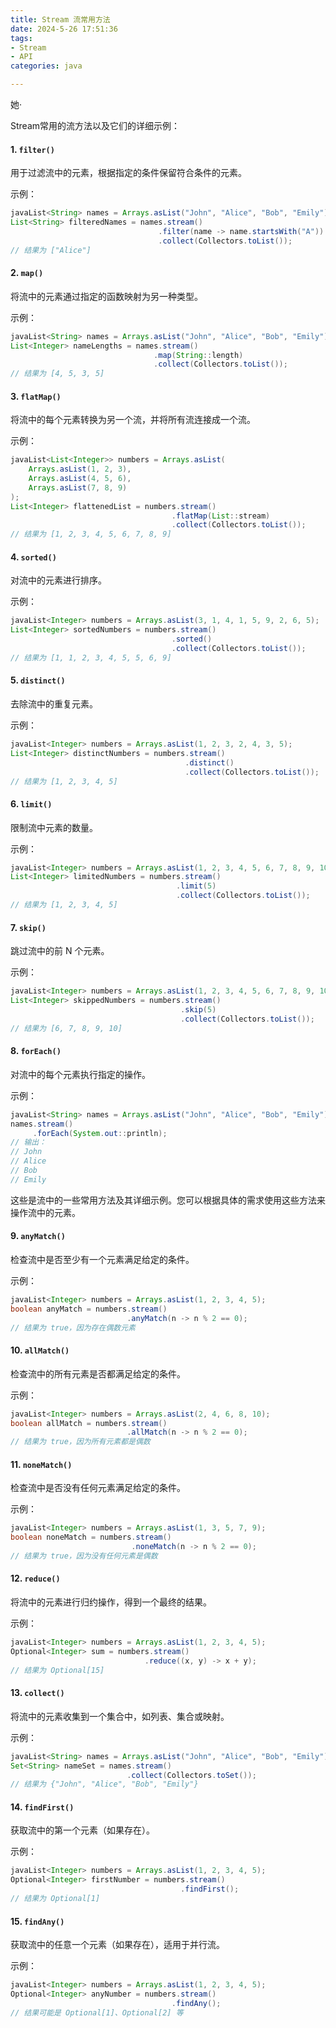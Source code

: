 ```yaml
---
title: Stream 流常用方法
date: 2024-5-26 17:51:36
tags: 
- Stream
- API
categories: java

---
```


她·

Stream常用的流方法以及它们的详细示例：

#### 1. `filter()`

用于过滤流中的元素，根据指定的条件保留符合条件的元素。

示例：

```java
javaList<String> names = Arrays.asList("John", "Alice", "Bob", "Emily");
List<String> filteredNames = names.stream()
                                 .filter(name -> name.startsWith("A"))
                                 .collect(Collectors.toList());
// 结果为 ["Alice"]
```

#### 2. `map()`

将流中的元素通过指定的函数映射为另一种类型。

示例：

```java
javaList<String> names = Arrays.asList("John", "Alice", "Bob", "Emily");
List<Integer> nameLengths = names.stream()
                                .map(String::length)
                                .collect(Collectors.toList());
// 结果为 [4, 5, 3, 5]
```

#### 3. `flatMap()`

将流中的每个元素转换为另一个流，并将所有流连接成一个流。

示例：

```java
javaList<List<Integer>> numbers = Arrays.asList(
    Arrays.asList(1, 2, 3),
    Arrays.asList(4, 5, 6),
    Arrays.asList(7, 8, 9)
);
List<Integer> flattenedList = numbers.stream()
                                    .flatMap(List::stream)
                                    .collect(Collectors.toList());
// 结果为 [1, 2, 3, 4, 5, 6, 7, 8, 9]
```

#### 4. `sorted()`

对流中的元素进行排序。

示例：

```java
javaList<Integer> numbers = Arrays.asList(3, 1, 4, 1, 5, 9, 2, 6, 5);
List<Integer> sortedNumbers = numbers.stream()
                                    .sorted()
                                    .collect(Collectors.toList());
// 结果为 [1, 1, 2, 3, 4, 5, 5, 6, 9]
```

#### 5. `distinct()`

去除流中的重复元素。

示例：

```java
javaList<Integer> numbers = Arrays.asList(1, 2, 3, 2, 4, 3, 5);
List<Integer> distinctNumbers = numbers.stream()
                                       .distinct()
                                       .collect(Collectors.toList());
// 结果为 [1, 2, 3, 4, 5]
```

#### 6. `limit()`

限制流中元素的数量。

示例：

```java
javaList<Integer> numbers = Arrays.asList(1, 2, 3, 4, 5, 6, 7, 8, 9, 10);
List<Integer> limitedNumbers = numbers.stream()
                                     .limit(5)
                                     .collect(Collectors.toList());
// 结果为 [1, 2, 3, 4, 5]
```

#### 7. `skip()`

跳过流中的前 N 个元素。

示例：

```java
javaList<Integer> numbers = Arrays.asList(1, 2, 3, 4, 5, 6, 7, 8, 9, 10);
List<Integer> skippedNumbers = numbers.stream()
                                      .skip(5)
                                      .collect(Collectors.toList());
// 结果为 [6, 7, 8, 9, 10]
```

#### 8. `forEach()`

对流中的每个元素执行指定的操作。

示例：

```java
javaList<String> names = Arrays.asList("John", "Alice", "Bob", "Emily");
names.stream()
     .forEach(System.out::println);
// 输出：
// John
// Alice
// Bob
// Emily
```

这些是流中的一些常用方法及其详细示例。您可以根据具体的需求使用这些方法来操作流中的元素。

#### 9. `anyMatch()`

检查流中是否至少有一个元素满足给定的条件。

示例：

```java
javaList<Integer> numbers = Arrays.asList(1, 2, 3, 4, 5);
boolean anyMatch = numbers.stream()
                          .anyMatch(n -> n % 2 == 0);
// 结果为 true，因为存在偶数元素
```

#### 10. `allMatch()`

检查流中的所有元素是否都满足给定的条件。

示例：

```java
javaList<Integer> numbers = Arrays.asList(2, 4, 6, 8, 10);
boolean allMatch = numbers.stream()
                          .allMatch(n -> n % 2 == 0);
// 结果为 true，因为所有元素都是偶数
```

#### 11. `noneMatch()`

检查流中是否没有任何元素满足给定的条件。

示例：

```java
javaList<Integer> numbers = Arrays.asList(1, 3, 5, 7, 9);
boolean noneMatch = numbers.stream()
                           .noneMatch(n -> n % 2 == 0);
// 结果为 true，因为没有任何元素是偶数
```

#### 12. `reduce()`

将流中的元素进行归约操作，得到一个最终的结果。

示例：

```java
javaList<Integer> numbers = Arrays.asList(1, 2, 3, 4, 5);
Optional<Integer> sum = numbers.stream()
                              .reduce((x, y) -> x + y);
// 结果为 Optional[15]
```

#### 13. `collect()`

将流中的元素收集到一个集合中，如列表、集合或映射。

示例：

```java
javaList<String> names = Arrays.asList("John", "Alice", "Bob", "Emily");
Set<String> nameSet = names.stream()
                          .collect(Collectors.toSet());
// 结果为 {"John", "Alice", "Bob", "Emily"}
```

#### 14. `findFirst()`

获取流中的第一个元素（如果存在）。

示例：

```java
javaList<Integer> numbers = Arrays.asList(1, 2, 3, 4, 5);
Optional<Integer> firstNumber = numbers.stream()
                                      .findFirst();
// 结果为 Optional[1]
```

#### 15. `findAny()`

获取流中的任意一个元素（如果存在），适用于并行流。

示例：

```java
javaList<Integer> numbers = Arrays.asList(1, 2, 3, 4, 5);
Optional<Integer> anyNumber = numbers.stream()
                                    .findAny();
// 结果可能是 Optional[1]、Optional[2] 等
```